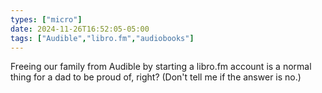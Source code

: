 ```yaml
---
types: ["micro"]
date: 2024-11-26T16:52:05-05:00
tags: ["Audible","libro.fm","audiobooks"]
---
```

Freeing our family from Audible by starting a libro.fm account is a normal thing for a dad to be proud of, right? (Don't tell me if the answer is no.)

